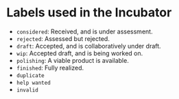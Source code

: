 # Labels used in the Incubator
* `considered`: Received, and is under assessment.
* `rejected`: Assessed but rejected.
* `draft`: Accepted, and is collaboratively under draft.
* `wip`: Accepted draft, and is being worked on.
* `polishing`: A viable product is available.
* `finished`: Fully realized.
* `duplicate`
* `help wanted`
* `invalid`